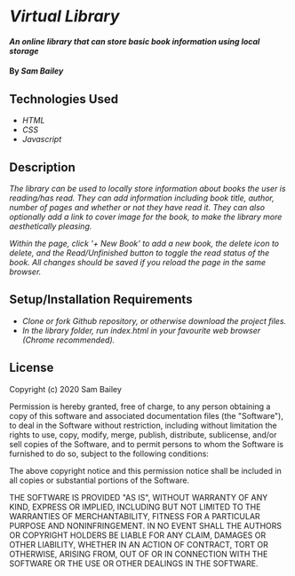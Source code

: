 # _Virtual Library_

#### _An online library that can store basic book information using local storage_

#### By _**Sam Bailey**_

## Technologies Used

* _HTML_
* _CSS_
* _Javascript_


## Description

_The library can be used to locally store information about books the user is reading/has read. They can add information including book title, author, number of pages and whether or not they have read it. They can also optionally add a link to cover image for the book, to make the library more aesthetically pleasing._

_Within the page, click '+ New Book' to add a new book, the delete icon to delete, and the Read/Unfinished button to toggle the read status of the book. All changes should be saved if you reload the page in the same browser._

## Setup/Installation Requirements

* _Clone or fork Github repository, or otherwise download the project files._
* _In the library folder, run index.html in your favourite web browser (Chrome recommended)._



## License

Copyright (c) 2020 Sam Bailey

Permission is hereby granted, free of charge, to any person obtaining a copy of this software and associated documentation files (the "Software"), to deal in the Software without restriction, including without limitation the rights to use, copy, modify, merge, publish, distribute, sublicense, and/or sell copies of the Software, and to permit persons to whom the Software is furnished to do so, subject to the following conditions:

The above copyright notice and this permission notice shall be included in all copies or substantial portions of the Software.

THE SOFTWARE IS PROVIDED "AS IS", WITHOUT WARRANTY OF ANY KIND, EXPRESS OR IMPLIED, INCLUDING BUT NOT LIMITED TO THE WARRANTIES OF MERCHANTABILITY, FITNESS FOR A PARTICULAR PURPOSE AND NONINFRINGEMENT. IN NO EVENT SHALL THE AUTHORS OR COPYRIGHT HOLDERS BE LIABLE FOR ANY CLAIM, DAMAGES OR OTHER LIABILITY, WHETHER IN AN ACTION OF CONTRACT, TORT OR OTHERWISE, ARISING FROM, OUT OF OR IN CONNECTION WITH THE SOFTWARE OR THE USE OR OTHER DEALINGS IN THE SOFTWARE.
